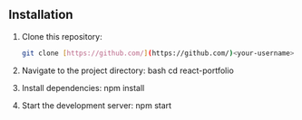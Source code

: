 
## Installation

1. Clone this repository:

   ```bash
   git clone [https://github.com/](https://github.com/)<your-username>/react-portfolio.git

2. Navigate to the project directory:
   bash
   cd react-portfolio
4. Install dependencies:
   npm install
5. Start the development server:
   npm start


   

